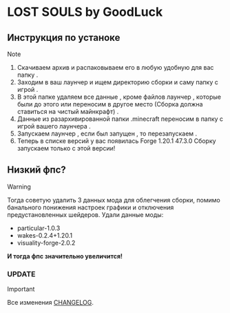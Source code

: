 # LOST SOULS by GoodLuck

## Инструкция по устаноке
> [!NOTE]
>1. Скачиваем архив и распаковываем его в любую удобную для вас папку .
>2. Заходим в ваш лаунчер и ищем директорию сборки и саму папку с игрой .
>3. В этой папке удаляем все данные , кроме файлов лаунчер , которые были до этого или переносим в другое место (Сборка должна ставиться на чистый майнкрафт) .
>4. Данные из разархивированной папки .minecraft переносим в папку с игрой вашего лаунчера .
>5. Запускаем лаунчер , если был запущен , то перезапускаем .
>6. Теперь в списке версий у вас появилась Forge 1.20.1 47.3.0
Сборку запускаем только с этой версии!

## Низкий фпс?
> [!WARNING]
>Тогда советую удалить 3 данных мода для облегчения сборки, помимо банального понижения настроек графики и отключения предустановленных шейдеров.
>Удали данные моды: 
>* particular-1.0.3
>* wakes-0.2.4+1.20.1
>* visuality-forge-2.0.2
>
>**И тогда фпс значительно увеличится!**

### UPDATE
> [!IMPORTANT]  
> Все изменения [CHANGELOG](https://github.com/GoodLuckTeam/lostsouls-gl-client/blob/main/CHANGELOG.md).
